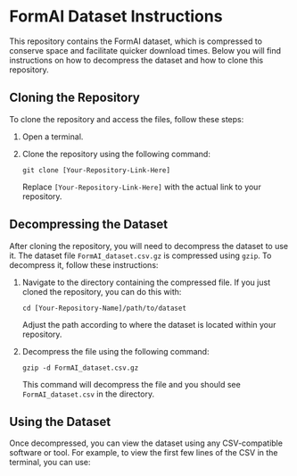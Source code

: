 # FormAI Dataset Instructions

This repository contains the FormAI dataset, which is compressed to conserve space and facilitate quicker download times. Below you will find instructions on how to decompress the dataset and how to clone this repository.

## Cloning the Repository

To clone the repository and access the files, follow these steps:

1. Open a terminal.
2. Clone the repository using the following command:

    ```
    git clone [Your-Repository-Link-Here]
    ```

    Replace `[Your-Repository-Link-Here]` with the actual link to your repository.

## Decompressing the Dataset

After cloning the repository, you will need to decompress the dataset to use it. The dataset file `FormAI_dataset.csv.gz` is compressed using `gzip`. To decompress it, follow these instructions:

1. Navigate to the directory containing the compressed file. If you just cloned the repository, you can do this with:

    ```
    cd [Your-Repository-Name]/path/to/dataset
    ```

    Adjust the path according to where the dataset is located within your repository.

2. Decompress the file using the following command:

    ```
    gzip -d FormAI_dataset.csv.gz
    ```

    This command will decompress the file and you should see `FormAI_dataset.csv` in the directory.

## Using the Dataset

Once decompressed, you can view the dataset using any CSV-compatible software or tool. For example, to view the first few lines of the CSV in the terminal, you can use:


